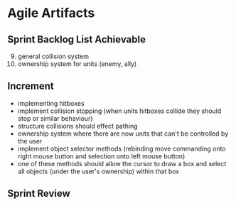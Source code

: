 # Agile Artifacts

## Sprint Backlog List Achievable

9. general collision system
10. ownership system for units (enemy, ally)

## Increment

- implementing hitboxes 
- implement collision stopping (when units hitboxes collide they should stop or similar behaviour)
- structure collisions should effect pathing 
- ownership system where there are now units that can't be controlled by the user
- implement object selector methods (rebinding move commanding onto right mouse button and selection onto left mouse button)
- one of these methods should allow the cursor to draw a box and select all objects (under the user's ownership) within that box

## Sprint Review
